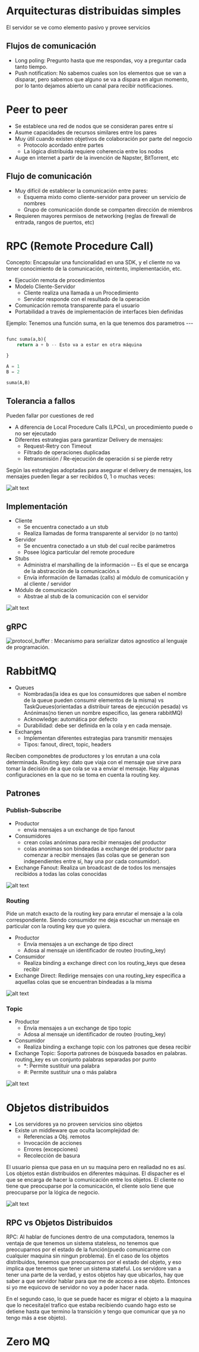 # Arquitecturas distribuidas simples 

El servidor se ve como elemento pasivo y provee servicios 


## Flujos de comunicación 

* Long poling: Pregunto hasta que me respondas, voy a preguntar cada tanto tiempo.
* Push notification: No sabemos cuales son los elementos que se van a disparar, pero sabemos que alguno se va a dispara en algun momento, por lo tanto dejamos abierto un canal para recibir notificaciones.


# Peer to peer

* Se establece una red de nodos que se consideran pares entre sí
* Asume capacidades de recursos similares entre los pares
* Muy útil cuando existen objetivos de colaboración por parte del negocio
    * Protocolo acordado entre partes
    * La lógica distribuida requiere coherencia entre los nodos
* Auge en internet a partir de la invención de Napster, BitTorrent, etc


## Flujo de comunicación 

* Muy difícil de establecer la comunicación entre pares:
    * Esquema mixto como cliente-servidor para proveer un servicio de nombres
    * Grupo de comunicación donde se comparten dirección de miembros
* Requieren mayores permisos de networking (reglas de firewall de entrada, rangos de puertos, etc)


# RPC (Remote Procedure Call)


Concepto: Encapsular una funcionalidad en una SDK, y el cliente no va tener conocimiento de la comunicación, reintento, implementación, etc.


* Ejecución remota de procedimientos
* Modelo Cliente-Servidor
    * Cliente realiza una llamada a un Procedimiento
    * Servidor responde con el resultado de la operación
* Comunicación remota transparente para el usuario
* Portabilidad a través de implementación de interfaces bien definidas

Ejemplo: Tenemos una función suma, en la que tenemos dos parametros --- 


```python

func suma(a,b){
    return a + b -- Esto va a estar en otra máquina

}

A = 1
B = 2

suma(A,B)

```

## Tolerancia a fallos 

Pueden fallar por cuestiones de red 

* A diferencia de Local Procedure Calls (LPCs), un procedimiento puede o no ser ejecutado
* Diferentes estrategias para garantizar Delivery de mensajes:
    * Request-Retry con Timeout
    * Filtrado de operaciones duplicadas
    * Retransmisión / Re-ejecución de operación si se pierde retry



Según las estrategias adoptadas para asegurar el delivery de mensajes, los mensajes pueden llegar a ser recibidos 0, 1 o muchas veces:

![alt text](image.png)

## Implementación 

* Cliente
    * Se encuentra conectado a un stub
    * Realiza llamadas de forma transparente al servidor (o no tanto)
* Servidor
    * Se encuentra conectado a un stub del cual recibe parámetros
    * Posee lógica particular del remote procedure
* Stubs
    * Administra el marshalling de la información -- Es el que se encarga de la abstracción de la comunicación.s
    * Envía información de llamadas (calls) al módulo de comunicación y al cliente / servidor
* Módulo de comunicación
    * Abstrae al stub de la comunicación con el servidor


![alt text](image-1.png)

## gRPC
![protocol_buffer](https://protobuf.dev/) : Mecanismo para serializar datos agnostico al lenguaje de programación.


# RabbitMQ

* Queues  
    * Nombradas(la idea es que los consumidores que saben el nombre de la queue pueden consumir elementos de la misma) vs TaskQueues(orientadas a distribuir tareas de ejecución pesada) vs Anónimas(no tienen un nombre especifico, las genera rabbitMQ)
    * Acknowledge: automática por defecto
    * Durabilidad: debe ser definida en la cola y en cada mensaje.
* Exchanges 
    * Implementan diferentes estrategias para transmitir mensajes
    * Tipos: fanout, direct, topic, headers


Reciben componebtes de productores y los enrutan a una cola determinada.
Routing key: dato que viaja con el mensaje que sirve para tomar la decisión de a que cola se va a enviar el mensaje. Hay algunas configuraciones en la que no se toma en cuenta la routing key.

## Patrones 

### Publish-Subscribe

* Productor
    * envía mensajes a un exchange de tipo fanout
* Consumidores
    * crean colas anónimas para recibir mensajes del productor
    * colas anonimas son bindeadas a exchange del productor para comenzar a recibir mensajes (las colas que se generan son independientes entre sí, hay una por cada consumidor).
* Exchange Fanout: Realiza un broadcast de de todos los mensajes recibidos a todas las colas conocidas

![alt text](image-2.png)

### Routing

Pide un match exacto de la routing key para enrutar el mensaje a la cola correspondiente. Siendo consumidor me deja escuchar un mensaje en particular con la routing key que yo quiera.

* Productor
    * Envía mensajes a un exchange de tipo direct
    * Adosa al mensaje un identificador de routeo (routing_key)
* Consumidor
    * Realiza binding a exchange direct con los routing_keys que desea recibir
* Exchange Direct: Redirige mensajes con una routing_key especifica a aquellas colas que se encuentran bindeadas a la misma

![alt text](image-3.png)


### Topic

*  Productor
    *  Envía mensajes a un exchange de tipo topic
    *  Adosa al mensaje un identificador de routeo (routing_key)
*  Consumidor
    *  Realiza binding a exchange topic con los patrones que desea recibir
*  Exchange Topic: Soporta patrones de búsqueda basados en palabras. routing_key es un conjunto palabras separadas por punto
    *  *: Permite sustituir una palabra
    *  #: Permite sustituir una o más palabra


![alt text](image-4.png)



# Objetos distribuidos 

* Los servidores ya no proveen servicios sino objetos
* Existe un middleware que oculta lacomplejidad de:
    * Referencias a Obj. remotos
    * Invocación de acciones
    * Errores (excepciones)
    * Recolección de basura


El usuario piensa que pasa en un su maquina pero en realiadad no es así. Los objetos están distribuidos en diferentes máquinas. El dispacher es el que se encarga de hacer la comunicación entre los objetos. El cliente no tiene que preocuparse por la comunicación, el cliente solo tiene que preocuparse por la lógica de negocio.

![alt text](image-5.png)

## RPC vs Objetos Distribuidos

RPC: Al hablar de funciones dentro de una computadora, tenemos la ventaja de que tenemos un sistema stateless, no tenemos que preocuparnos por el estado de la función(puedo comunicarme con cualquier maquina sin ningun problema). En el caso de los objetos distribuidos, tenemos que preocuparnos por el estado del objeto, y eso implica que tenemos que tener un sistema stateful. Los servidore van a tener una parte de la verdad, y estos objetos hay que ubicarlos, hay que saber a que servidor hablar para que me de acceso a ese objeto. Entonces si yo me equicovo de servidor no voy a poder hacer nada. 

En el segundo caso, lo que se puede hacer es migrar el objeto a la maquina que lo necesita(el trafico que estaba recibiendo cuando hago esto se detiene hasta que termino la transición y tengo que comunicar que ya no tengo más a ese objeto).

# Zero MQ


